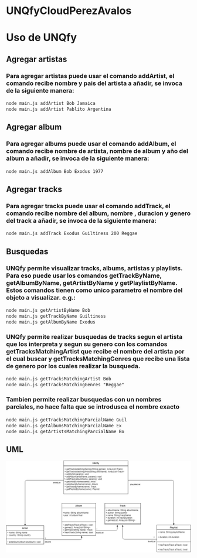# UNQfyCloudPerezAvalos

# Uso de UNQfy
## Agregar artistas
### Para agregar artistas puede usar el comando addArtist, el comando recibe nombre y pais del artista a añadir, se invoca de la siguiente manera:

    node main.js addArtist Bob Jamaica
    node main.js addArtist Pablito Argentina

## Agregar album
### Para agregar albums puede usar el comando addAlbum, el comando recibe nombre de artista, nombre de album y año del album a añadir, se invoca de la siguiente manera:

    node main.js addAlbum Bob Exodus 1977

## Agregar tracks
### Para agregar tracks puede usar el comando addTrack, el comando recibe  nombre del album, nombre , duracion y genero del track a añadir, se invoca de la siguiente manera:

    node main.js addTrack Exodus Guiltiness 200 Reggae


## Busquedas
### UNQfy permite visualizar tracks, albums, artistas y playlists. Para eso puede usar los comandos getTrackByName, getAlbumByName, getArtistByName y getPlaylistByName. Estos comandos tienen como unico parametro el nombre del objeto a visualizar. e.g.:

    node main.js getArtistByName Bob
    node main.js getTrackByName Guiltiness
    node main.js getAlbumByName Exodus


### UNQfy permite realizar busquedas de tracks segun el artista que los interpreta y segun su genero con los comandos getTracksMatchingArtist que recibe el nombre del artista por el cual buscar y getTracksMatchingGenres que recibe una lista de genero por los cuales realizar la busqueda.

    node main.js getTracksMatchingArtist Bob
    node main.js getTracksMatchingGenres "Reggae"

### Tambien permite realizar busquedas con un nombres parciales, no hace falta que se introdusca el nombre exacto

    node main.js getTracksMatchingParcialName Guil
    node main.js getAlbumsMatchingParcialName Ex
    node main.js getArtistsMatchingParcialName Bo

## UML 

![UML](./UNQfy.jpg)